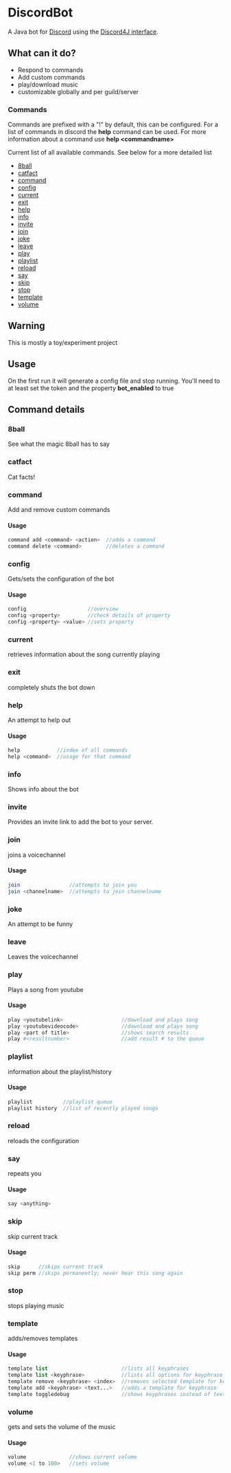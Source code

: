 # DiscordBot

A Java bot for [Discord](https://discordapp.com/) using the [Discord4J interface](https://github.com/austinv11/Discord4J/).


## What can it do?


* Respond to commands
* Add custom commands
* play/download music
* customizable globally and per guild/server

### Commands

Commands are prefixed with a "!" by default, this can be configured.
For a list of commands in discord the **help** command can be used.
For more information about a command use **help \<commandname\>**

Current list of all available commands. See below for a more detailed list

* [8ball](#8ball)
* [catfact](#catfact)
* [command](#command)
* [config](#config)
* [current](#current)
* [exit](#exit)
* [help](#help)
* [info](#info)
* [invite](#invite)
* [join](#join)
* [joke](#joke)
* [leave](#leave)
* [play](#play)
* [playlist](#playlist)
* [reload](#reload)
* [say](#say)
* [skip](#skip)
* [stop](#stop)
* [template](#template)
* [volume](#volume)


## Warning

This is mostly a toy/experiment project 

## Usage

On the first run it will generate a config file and stop running. You'll need to at least set the token and the property **bot_enabled** to true

## Command details

### 8ball

See what the magic 8ball has to say

### catfact

Cat facts!

### command

Add and remove custom commands


#### Usage

```php
command add <command> <action>  //adds a command
command delete <command>        //deletes a command
```
### config

Gets/sets the configuration of the bot


#### Usage

```php
config                    //overview
config <property>         //check details of property
config <property> <value> //sets property
```
### current

retrieves information about the song currently playing

### exit

completely shuts the bot down

### help

An attempt to help out


#### Usage

```php
help            //index of all commands
help <command>  //usage for that command
```
### info

Shows info about the bot

### invite

Provides an invite link to add the bot to your server.

### join

joins a voicechannel


#### Usage

```php
join                //attempts to join you
join <channelname>  //attempts to join channelname
```
### joke

An attempt to be funny

### leave

Leaves the voicechannel

### play

Plays a song from youtube


#### Usage

```php
play <youtubelink>                   //download and plays song
play <youtubevideocode>              //download and plays song
play <part of title>                 //shows search results
play #<resultnumber>                 //add result # to the queue
```
### playlist

information about the playlist/history


#### Usage

```php
playlist          //playlist queue
playlist history  //list of recently played songs
```
### reload

reloads the configuration

### say

repeats you


#### Usage

```php
say <anything>
```
### skip

skip current track


#### Usage

```php
skip      //skips current track
skip perm //skips permanently; never hear this song again
```
### stop

stops playing music

### template

adds/removes templates


#### Usage

```php
template list                        //lists all keyphrases
template list <keyphrase>            //lists all options for keyphrase
template remove <keyphrase> <index>  //removes selected template for keyphrase
template add <keyphrase> <text...>   //adds a template for keyphrase
template toggledebug                 //shows keyphrases instead of text
```
### volume

gets and sets the volume of the music


#### Usage

```php
volume              //shows current volume
volume <1 to 100>   //sets volume
```
